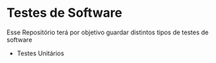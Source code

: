 # Testes de Software

Esse Repositório terá por objetivo guardar distintos tipos de testes de software

 - Testes Unitários 
